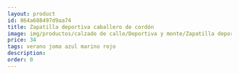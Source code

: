 ```yaml
---
layout: product
id: 864a688497d9aa74
title: Zapatilla deportiva caballero de cordón
image: img/productos/calzado de calle/Deportiva y monte/Zapatilla deportiva caballero de cordón=34 =verano joma azul marino rojo.webp
price: 34 
tags: verano joma azul marino rojo
description: 
order: 0
---
```

